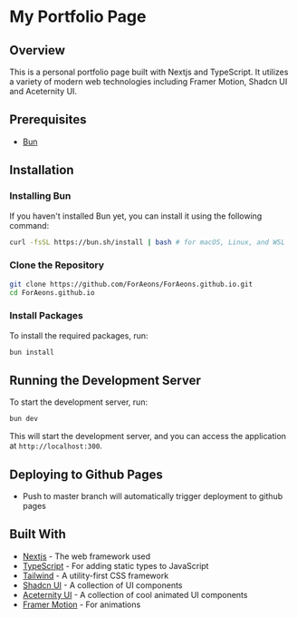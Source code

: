 # My Portfolio Page

## Overview

This is a personal portfolio page built with Nextjs and TypeScript.
It utilizes a variety of modern web technologies including Framer Motion, Shadcn UI and Aceternity UI.

## Prerequisites

- [Bun](https://bun.sh/)

## Installation

### Installing Bun

If you haven't installed Bun yet, you can install it using the following command:

```bash
curl -fsSL https://bun.sh/install | bash # for macOS, Linux, and WSL
```

### Clone the Repository

```bash
git clone https://github.com/ForAeons/ForAeons.github.io.git
cd ForAeons.github.io
```

### Install Packages

To install the required packages, run:

```bash
bun install
```

## Running the Development Server

To start the development server, run:

```bash
bun dev
```

This will start the development server, and you can access the application at `http://localhost:300`.

## Deploying to Github Pages

- Push to master branch will automatically trigger deployment to github pages

## Built With

- [Nextjs](https://nextjs.org/) - The web framework used
- [TypeScript](https://www.typescriptlang.org/) - For adding static types to JavaScript
- [Tailwind](https://tailwindcss.com/) - A utility-first CSS framework
- [Shadcn UI](https://ui.shadcn.com/) - A collection of UI components
- [Aceternity UI](https://ui.aceternity.com/) - A collection of cool animated UI components
- [Framer Motion](https://www.framer.com/motion/) - For animations

